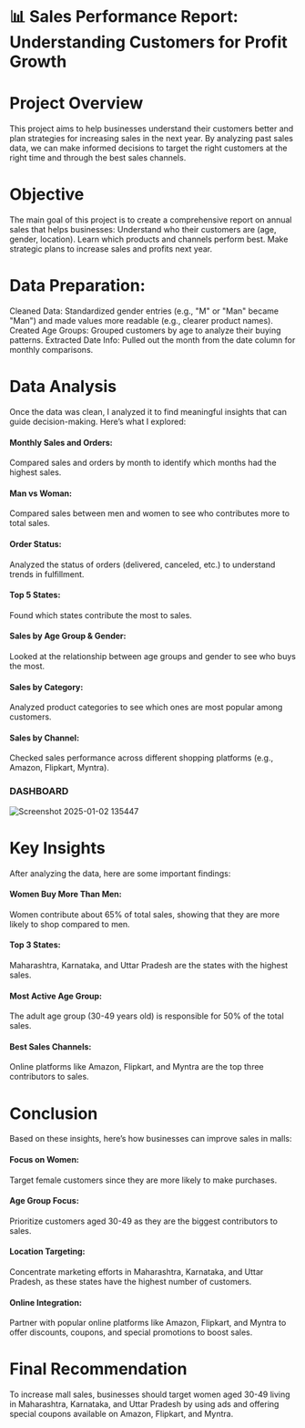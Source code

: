 # 📊 Sales Performance Report: Understanding Customers for Profit Growth

# Project Overview
This project aims to help businesses understand their customers better and plan strategies for increasing sales in the next year. By analyzing past sales data, we can make informed decisions to target the right customers at the right time and through the best sales channels.

# Objective
The main goal of this project is to create a comprehensive report on annual sales that helps businesses:
Understand who their customers are (age, gender, location).
Learn which products and channels perform best.
Make strategic plans to increase sales and profits next year.

# Data Preparation:
Cleaned Data: Standardized gender entries (e.g., "M" or "Man" became "Man") and made values more readable (e.g., clearer product names).
Created Age Groups: Grouped customers by age to analyze their buying patterns.
Extracted Date Info: Pulled out the month from the date column for monthly comparisons.

# Data Analysis
Once the data was clean, I analyzed it to find meaningful insights that can guide decision-making. Here’s what I explored:

#### Monthly Sales and Orders:
Compared sales and orders by month to identify which months had the highest sales.

#### Man vs Woman:
Compared sales between men and women to see who contributes more to total sales.

#### Order Status:
Analyzed the status of orders (delivered, canceled, etc.) to understand trends in fulfillment.

#### Top 5 States:
Found which states contribute the most to sales.

#### Sales by Age Group & Gender:
Looked at the relationship between age groups and gender to see who buys the most.

#### Sales by Category:
Analyzed product categories to see which ones are most popular among customers.

#### Sales by Channel:
Checked sales performance across different shopping platforms (e.g., Amazon, Flipkart, Myntra).

### DASHBOARD

![Screenshot 2025-01-02 135447](https://github.com/user-attachments/assets/43bbe638-0a9a-4922-b1b8-1a7e525d87c9)

# Key Insights
After analyzing the data, here are some important findings:

#### Women Buy More Than Men:
Women contribute about 65% of total sales, showing that they are more likely to shop compared to men.

#### Top 3 States:
Maharashtra, Karnataka, and Uttar Pradesh are the states with the highest sales.

#### Most Active Age Group:
The adult age group (30-49 years old) is responsible for 50% of the total sales.

#### Best Sales Channels:
Online platforms like Amazon, Flipkart, and Myntra are the top three contributors to sales.
# Conclusion
Based on these insights, here’s how businesses can improve sales in malls:

#### Focus on Women:
Target female customers since they are more likely to make purchases.

#### Age Group Focus:
Prioritize customers aged 30-49 as they are the biggest contributors to sales.

#### Location Targeting:
Concentrate marketing efforts in Maharashtra, Karnataka, and Uttar Pradesh, as these states have the highest number of customers.

#### Online Integration:
Partner with popular online platforms like Amazon, Flipkart, and Myntra to offer discounts, coupons, and special promotions to boost sales.

# Final Recommendation
To increase mall sales, businesses should target women aged 30-49 living in Maharashtra, Karnataka, and Uttar Pradesh by using ads and offering special coupons available on Amazon, Flipkart, and Myntra.
